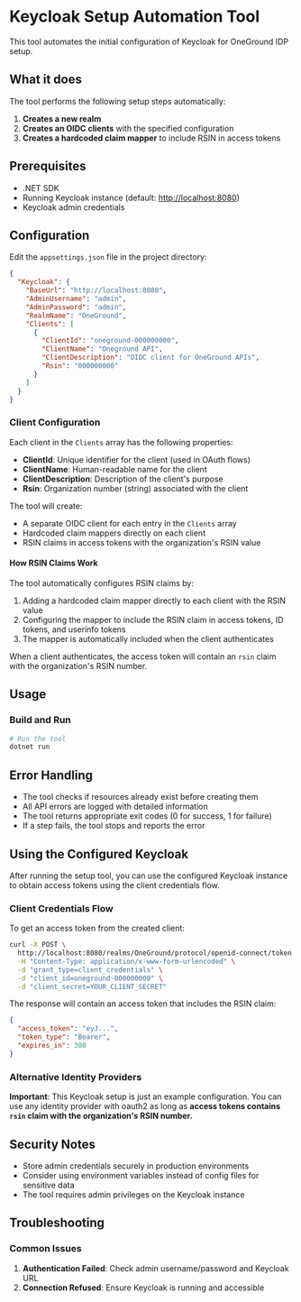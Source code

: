 # Keycloak Setup Automation Tool

This tool automates the initial configuration of Keycloak for OneGround IDP setup.

## What it does

The tool performs the following setup steps automatically:

1. **Creates a new realm**
2. **Creates an OIDC clients** with the specified configuration
3. **Creates a hardcoded claim mapper** to include RSIN in access tokens

## Prerequisites

- .NET SDK
- Running Keycloak instance (default: <http://localhost:8080>)
- Keycloak admin credentials

## Configuration

Edit the `appsettings.json` file in the project directory:

```json
{
  "Keycloak": {
    "BaseUrl": "http://localhost:8080",
    "AdminUsername": "admin",
    "AdminPassword": "admin",
    "RealmName": "OneGround",
    "Clients": [
      {
        "ClientId": "oneground-000000000",
        "ClientName": "Oneground API",
        "ClientDescription": "OIDC client for OneGround APIs",
        "Rsin": "000000000"
      }
    ]
  }
}
```

### Client Configuration

Each client in the `Clients` array has the following properties:

- **ClientId**: Unique identifier for the client (used in OAuth flows)
- **ClientName**: Human-readable name for the client
- **ClientDescription**: Description of the client's purpose
- **Rsin**: Organization number (string) associated with the client

The tool will create:

- A separate OIDC client for each entry in the `Clients` array
- Hardcoded claim mappers directly on each client
- RSIN claims in access tokens with the organization's RSIN value

#### How RSIN Claims Work

The tool automatically configures RSIN claims by:

1. Adding a hardcoded claim mapper directly to each client with the RSIN value
2. Configuring the mapper to include the RSIN claim in access tokens, ID tokens, and userinfo tokens
3. The mapper is automatically included when the client authenticates

When a client authenticates, the access token will contain an `rsin` claim with the organization's RSIN number.

## Usage

### Build and Run

```bash
# Run the tool
dotnet run
```

## Error Handling

- The tool checks if resources already exist before creating them
- All API errors are logged with detailed information
- The tool returns appropriate exit codes (0 for success, 1 for failure)
- If a step fails, the tool stops and reports the error

## Using the Configured Keycloak

After running the setup tool, you can use the configured Keycloak instance to obtain access tokens using the client credentials flow.

### Client Credentials Flow

To get an access token from the created client:

```bash
curl -X POST \
  http://localhost:8080/realms/OneGround/protocol/openid-connect/token \
  -H "Content-Type: application/x-www-form-urlencoded" \
  -d "grant_type=client_credentials" \
  -d "client_id=oneground-000000000" \
  -d "client_secret=YOUR_CLIENT_SECRET"
```

The response will contain an access token that includes the RSIN claim:

```json
{
  "access_token": "eyJ...",
  "token_type": "Bearer",
  "expires_in": 300
}
```

### Alternative Identity Providers

**Important**: This Keycloak setup is just an example configuration. You can use any identity provider with oauth2 as long as **access tokens contains `rsin` claim with the organization's RSIN number.**

## Security Notes

- Store admin credentials securely in production environments
- Consider using environment variables instead of config files for sensitive data
- The tool requires admin privileges on the Keycloak instance

## Troubleshooting

### Common Issues

1. **Authentication Failed**: Check admin username/password and Keycloak URL
2. **Connection Refused**: Ensure Keycloak is running and accessible
